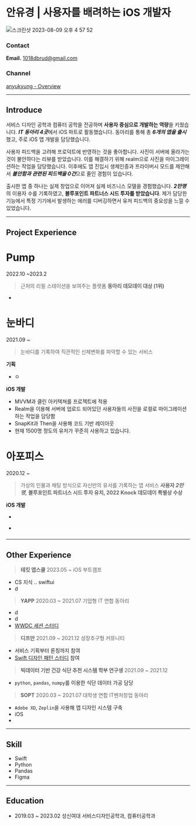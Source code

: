 
# 안유경 | 사용자를 배려하는 iOS 개발자

![스크린샷 2023-08-09 오후 4 57 52](https://user-images.githubusercontent.com/70168249/259657088-143a33de-2452-464b-a1ac-68e9351b90f7.png)

### Contact

**Email.** 1018dbrud@gmail.com

### Channel

[anyukyung - Overview](https://github.com/anyukyung)

---

## Introduce

서비스 디자인 공학과 컴퓨터 공학을 전공하며 **사용자 중심으로 개발하는 역량**을 키웠습니다. ***IT 동아리 4곳***에서 iOS 파트로 활동했습니다. 동아리를 통해 총 ***6개의 앱을 출시***했고, 주로 iOS 앱 개발을 담당했습니다.

사용자 피드백을 고려해 프로덕트에 반영하는 것을 좋아합니다. 사진이 서버에 올라가는 것이 불안하다는 리뷰를 받았습니다. 이를 해결하기 위해 realm으로 사진을 마이그레이션하는 작업을 담당했습니다. 이후에도 앱 진입시 생체인증과 프라이버시 모드를 제안해서 ***불안함과 관련된 피드백을 0건***으로 줄인 경험이 있습니다.

출시한 앱 중 하나는 실제 창업으로 이어져 실제 비즈니스 모델을 경험했습니다. ***2만명***의 이용자 수를 기록하였고, **블루포인트 파트너스 시드 투자를 받았습니다**. 제가 담당한 기능에서 특정 기기에서 발생하는 에러를 디버깅하면서 유저 피드백의 중요성을 느낄 수 있었습니다.

---

## Project Experience

# Pump

2022.10 ~2023.2

> 근처의 리필 스테이션을 보여주는 플랫폼
**동아리 데모데이 대상 (1위)**
> 
- 

# 눈바디

2021.09 ~

> 눈바디를 기록하여 직관적인 신체변화를 파악할 수 있는 서비스
> 

**기획**

- ㅇ

**iOS 개발**

- MVVM과 클린 아키텍쳐를 프로젝트에 적용
- Realm을 이용해 서버에 업로드 되어있던 사용자들의 사진을 로컬로 마이그레이션하는 작업을 담당함
- SnapKit과 Then을 사용해 코드 기반 레이아웃
- 현재 1500명 정도의 유저가 꾸준히 사용하고 있습니다.

# 아포피스

2020.12 ~

> 가상의 인물과 채팅 방식으로 자신만의 유서를 기록하는 앱 서비스
**사용자 *2만 명,* 블루포인트 파트너스 시드 투자 유치,  2022 Knock 데모데이 특별상 수상**
> 

**iOS 개발**

- ~~~을 사용해 콘텐츠나 아트웍을 유저 이벤트에 따라 다양하게 보여주는 기능 담당
- 

### 

---

## Other Experience

> **테킷 앱스쿨**
2023.05 ~
iOS 부트캠프
> 

- CS 지식 .. swiftui
- d

> **YAPP**
2020.03 ~ 2021.07
기업형 IT 연합 동아리
> 

- d
- d
- [WWDC 세션 스터디](https://github.com/A-Piece-Of-WWDC/WWDC-Study)

> **디프만**
2021.09 ~ 2021.12
성장추구형 커뮤니티
> 

- 서비스 기획부터 론칭까지 참여
- [Swift 디자인 패턴 스터디](https://velog.io/@toma?tag=Design-Pattern) 참여

> **빅데이터 기반 건강 식단 추천 시스템 학부 연구생**
2021.09 ~ 2021.12
> 

- `python`, `pandas`, `numpy`를 이용한 식단 데이터 가공 담당

> **SOPT**
2020.03 ~ 2021.07
대학생 연합 IT벤처창업 동아리
> 

- `Adobe XD`, `Zeplin`을 사용해 앱 디자인 시스템 구축
- iOS
- 

---

## Skill

- Swift
- Python
- Pandas
- Figma

---

## Education

- 2019.03 ~ 2023.02 성신여대 서비스디자인공학과, 컴퓨터공학과
